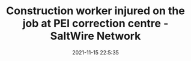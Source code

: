 ---
"title": "Construction worker injured on the job at PEI correction centre - SaltWire Network"
"date": "2021-11-15 22:5:35"
"feed_name": "GOOGLENEWSCONSTRUCTION"
"feed_website": "https://news.google.com/search?q=construction%2Bincident&hl=en-US&gl=US&ceid=US:en"
"feed_rss": "https://news.google.com/rss/search?q=construction%2Bincident&hl=en-US&gl=US&ceid=US:en"
"link": "https://www.saltwire.com/atlantic-canada/news/construction-worker-injured-on-the-job-at-pei-correction-centre-100658314/"
"source": "{'href': 'https://www.saltwire.com', 'title': 'SaltWire Network'}"
"file": "_posts/2021-1-1-1db955d30075774fedfaa123eba83449692716a2.md"
"accident": "1"
"drilling": "0"
"dead": "0"
"injured": "1"
"arrested": "0"
"place": "pei"
"where": "construction site"
"causes": "injury"
"place_uri": "http://en.wikipedia.org/wiki/Pei_County"
---